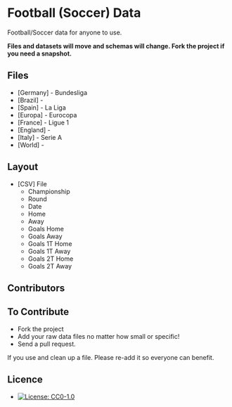 Football (Soccer) Data
============

Football/Soccer data for anyone to use.

**Files and datasets will move and schemas will change. Fork the project if you need a snapshot.**

## Files

- [Germany] - Bundesliga
- [Brazil] - 
- [Spain] - La Liga
- [Europa] - Eurocopa
- [France] - Ligue 1
- [England] - 
- [Italy] - Serie A
- [World] - 

## Layout

- [CSV] File
    * Championship
    * Round
    * Date
    * Home
    * Away
    * Goals Home
    * Goals Away
    * Goals 1T Home
    * Goals 1T Away
    * Goals 2T Home
    * Goals 2T Away

## Contributors

## To Contribute

- Fork the project
- Add your raw data files no matter how small or specific!
- Send a pull request.

If you use and clean up a file. Please re-add it so everyone can benefit.

## Licence

- [![License: CC0-1.0](https://licensebuttons.net/l/zero/1.0/80x15.png)](http://creativecommons.org/publicdomain/zero/1.0/)
